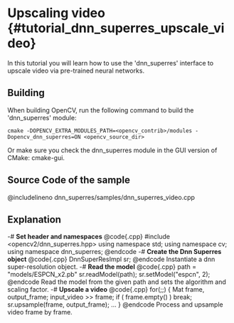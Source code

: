 Upscaling video {#tutorial_dnn_superres_upscale_video}
===========================

In this tutorial you will learn how to use the 'dnn_superres' interface to upscale video via pre-trained neural networks.

Building
----

When building OpenCV, run the following command to build the 'dnn_superres' module:

```make
cmake -DOPENCV_EXTRA_MODULES_PATH=<opencv_contrib>/modules -Dopencv_dnn_superres=ON <opencv_source_dir>
```

Or make sure you check the dnn_superres module in the GUI version of CMake: cmake-gui.

Source Code of the sample
-----------

@includelineno dnn_superres/samples/dnn_superres_video.cpp

Explanation
-----------

-#  **Set header and namespaces**
    @code{.cpp}
    #include <opencv2/dnn_superres.hpp>
    using namespace std;
    using namespace cv;
    using namespace dnn_superres;
    @endcode
-#  **Create the Dnn Superres object**
    @code{.cpp}
    DnnSuperResImpl sr;
    @endcode
    Instantiate a dnn super-resolution object.
-#  **Read the model**
    @code{.cpp}
    path = "models/ESPCN_x2.pb"
    sr.readModel(path);
    sr.setModel("espcn", 2);
    @endcode
    Read the model from the given path and sets the algorithm and scaling factor.
-#  **Upscale a video**
    @code{.cpp}
    for(;;)
    {
        Mat frame, output_frame;
        input_video >> frame;
        if ( frame.empty() )
            break;
        sr.upsample(frame, output_frame);
        ...
    }
    @endcode
    Process and upsample video frame by frame.
